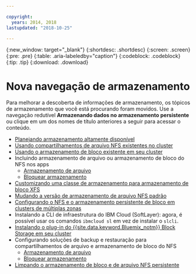 ```yaml
---

copyright:
  years: 2014, 2018
lastupdated: "2018-10-25"

---
```


{:new_window: target="_blank"}
{:shortdesc: .shortdesc}
{:screen: .screen}
{:pre: .pre}
{:table: .aria-labeledby="caption"}
{:codeblock: .codeblock}
{:tip: .tip}
{:download: .download}


# Nova navegação de armazenamento
Para melhorar a descoberta de informações de armazenamento, os tópicos de armazenamento que você está procurando foram movidos. Use a navegação redutível **Armazenando dados no armazenamento persistente** ou clique em um dos nomes de título anteriores a seguir para acessar o conteúdo.

*  [Planejando armazenamento altamente disponível](cs_storage_planning.html#storage_planning)
*  [Usando compartilhamentos de arquivo NFS existentes no cluster](cs_storage_file.html#existing_file)
*  [Usando o armazenamento de bloco existente em seu cluster](cs_storage_block.html#existing_block)
*  Incluindo armazenamento de arquivo ou armazenamento de bloco do NFS nos apps
    * [Armazenamento de arquivo](cs_storage_file.html#add_file)
    * [ Bloquear armazenamento ](cs_storage_block.html#add_block)
*  [Customizando uma classe de armazenamento para armazenamento de bloco XFS](cs_storage_block.html#custom_storageclass)
*  [Mudando a versão de armazenamento de arquivo NFS padrão](cs_storage_file.html#nfs_version)
*  [Configurando o NFS e o armazenamento persistente de bloco em clusters de múltiplas zonas](cs_storage_basics.html#multizone)
*  Instalando a CLI de infraestrutura do IBM Cloud (SoftLayer): agora, é possível usar os comandos `ibmcloud sl` em vez de instalar o `slcli`.
*  [Instalando o plug-in do {{site.data.keyword.Bluemix_notm}} Block Storage em seu cluster](cs_storage_block.html#install_block)
*  Configurando soluções de backup e restauração para compartilhamentos de arquivo e armazenamento de bloco do NFS
    * [Armazenamento de arquivo](cs_storage_file.html#backup_restore)
    * [ Bloquear armazenamento ](cs_storage_block.html#backup_restore)
*  [Limpando o armazenamento de bloco e de arquivo NFS persistente](cs_storage_remove.html#cleanup)
